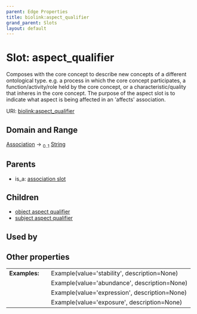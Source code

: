 ```yaml
---
parent: Edge Properties
title: biolink:aspect_qualifier
grand_parent: Slots
layout: default
---
```


# Slot: aspect_qualifier


Composes with the core concept to describe new concepts of a different ontological type. e.g. a process in which the core concept participates, a function/activity/role held by the core concept, or a characteristic/quality that inheres in the core concept.  The purpose of the aspect slot is to indicate what aspect is being affected in an  'affects' association.

URI: [biolink:aspect_qualifier](https://w3id.org/biolink/vocab/aspect_qualifier)

## Domain and Range

[Association](Association.md) ->  <sub>0..1</sub> [String](types/String.md)

## Parents

 *  is_a: [association slot](association_slot.md)

## Children

 *  [object aspect qualifier](object_aspect_qualifier.md)
 *  [subject aspect qualifier](subject_aspect_qualifier.md)

## Used by


## Other properties

|  |  |  |
| --- | --- | --- |
| **Examples:** | | Example(value='stability', description=None) |
|  | | Example(value='abundance', description=None) |
|  | | Example(value='expression', description=None) |
|  | | Example(value='exposure', description=None) |

